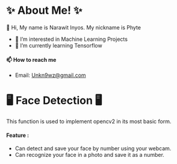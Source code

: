 # ✨ About Me! ✨
👋 Hi, My name is Narawit Inyos. My nickname is Phyte
- 👀 I’m interested in Machine Learning Projects
- 🌱 I’m currently learning Tensorflow <br />
#### 📫 How to reach me <br />
- Email: Unkn9wz@gmail.com

# 🖥️ Face Detection 🖥️
This function is used to implement opencv2 in its most basic form.
#### Feature :
- Can detect and save your face by number using your webcam.
- Can recognize your face in a photo and save it as a number.

<!---
Unkn9wz/Unkn9wz is a ✨ special ✨ repository because its `README.md` (this file) appears on your GitHub profile.
You can click the Preview link to take a look at your changes.
--->
